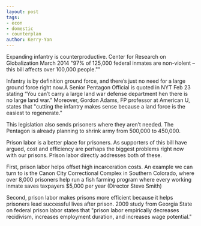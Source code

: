 ```yaml
---
layout: post
tags: 
- econ
- domestic
- counterplan
author: Kerry-Yan
---
```


Expanding infantry is counterproductive. Center for Research on Globalization March 2014 "97% of 125,000 federal inmates are non-violent – this bill affects over 100,000 people.""

Infantry is by definition ground force, and there’s just no need for a large ground force right now.A Senior Pentagon Official is quoted in NYT Feb 23 stating “You can’t carry a large land war defense department hen there is no large land war.” Moreover, Gordon Adams, FP professor at American U, states that "cutting the infantry makes sense because a land force is the easiest to regenerate."

This legislation also sends prisoners where they aren’t needed. The Pentagon is already planning to shrink army from 500,000 to 450,000.

Prison labor is a better place for prisoners. As supporters of this bill have argued, cost and efficiency are perhaps the biggest problems right now with our prisons. Prison labor directly addresses both of these. 

First, prison labor helps offset high incarceration costs. An example we can turn to is the Canon City Correctional Complex in Southern Colorado, where over 8,000 prisoners help run a fish farming program where every working inmate saves taxpayers $5,000 per year (Director Steve Smith)

Second, prison labor makes prisons more efficient because it helps prisoners lead successful lives after prison. 2009 study from Georgia State on federal prison labor states that "prison labor empirically decreases recidivism, increases employment duration, and increases wage potential."
